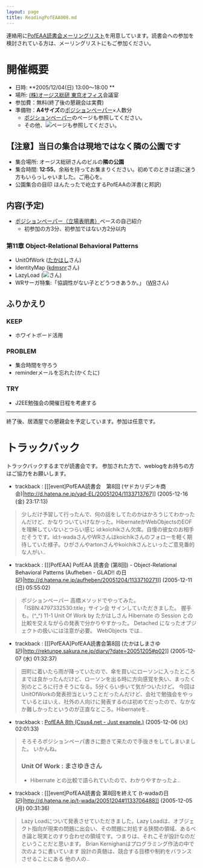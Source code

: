 ```yaml
---
layout: page
title: ReadingPofEAA008.md
---
```



連絡用に[PofEAA読書会メーリングリスト](PofEAAReadingMailingList)を用意しています。読書会への参加を検討されている方は、メーリングリストにもご参加ください。

# 開催概要

- 日時: **2005/12/04(日) 13:00〜18:00 **
- 場所: [(株)オージス総研 東京オフィス](OgisRi)会議室
- 参加費：無料(終了後の懇親会は実費)
- 準備物：**A4サイズ**の[ポジションペーパー](PositionPaper)×人数分
  - [ポジションペーパー](PositionPaper)のページも参照してください。
  - その他、![](用意するもの)ページも参照してください。

## 【注意】当日の集合は現地ではなく隣の公園です

- 集合場所: オージス総研さんのビルの**隣の公園**
- 集合時間: **12:55**。余裕を持ってお集まりください。初めてのときは道に迷う方もいらっしゃいました。ご用心を。
- 公園集合の目印 ほんたったで屹立するPofEAAの洋書(と邦訳)

## 内容(予定)

- [ポジションペーパー（立場表明書）](PositionPaper)ベースの自己紹介
  - 初参加の方3分、初参加ではない方2分以内

### 第11章 Object-Relational Behavioral Patterns

- UnitOfWork ([たかはし](http://rektunpe.sakura.ne.jp/diary/)さん)
- IdentityMap ([kdmsnr](http://capsctrl.que.jp/kdmsnr/diary/)さん)
- LazyLoad (![](id:t-wada)さん)
- WRサーガ特集:「協調性がない子とどうつきあうか。」 ([WR](http://www.csus4.net/d/)さん)

## ふりかえり

### KEEP
- ホワイトボード活用

### PROBLEM
- 集合時間を守ろう
- reminderメールを忘れた(かくたに)

### TRY
- J2EE勉強会の開催日程を考慮する

----
終了後、居酒屋での懇親会を予定しています。参加は任意です。

# トラックバック
トラックバックするまでが読書会です。
参加された方で、weblogをお持ちの方はご協力をお願いします。

- trackback : [[[event]PofEAA読書会　第8回 (ヤドカリデンキ商会)|http://d.hatena.ne.jp/yad-EL/20051204/1133713767]] (2005-12-16 (金) 23:17:13)
>少しだけ予習して行ったんで、何の話をしてたのかはかろうじてわかったんだけど、かなりついていけなかった。HibernateかWebObjectsのEOFを理解していないとつらい感じ id:koichikさん欠席。自慢の彼女のお相手だそうです。id:t-wadaさんやWRさんはkoichikさんのフォローを軽く期待していた様子。ひがさんやartonさんやkoichikさんといったご意見番的な人がい..

- trackback : [[[PofEAA] PofEAA 読書会 (第8回) - Object-Relational Behavioral Patterns (Aufheben - GLAD!! の日記)|http://d.hatena.ne.jp/aufheben/20051204/1133710271]] (2005-12-11 (日) 05:55:02)
> ポジションペーパー  高橋メソッドでやってみた。  「ISBN:4797332530:title」サイン会  サインしていただきました。 握手も。(^_^)  11-1 Unit Of Work by たかはしさん  Hibernate の Session との比較を交えながらの発表で分かりやすかった。 Detached になったオブジェクトの扱いには注意が必要。 WebObjects では..

- trackback : [[[PofEAA]PofEAA読書会第8回 (たかはしまさゆ記)|http://rektunpe.sakura.ne.jp/diary/?date=20051205#p02]] (2005-12-07 (水) 01:32:37)
>田町に着いたら雨が降っていたので、傘を買いにローソンに入ったところまでは良かったんだけど、ローソンを出る時に方向感覚を失い、まったく別のところに行きそうになる。5分くらい歩いて気がついたけど。
>今回はUnitOfWorkの発表担当ということだったんだけど、会社で勉強会をやっているとはいえ、社外の人向けに発表するのは初めてだったので、なかなか難しかったというのが正直なところ。Hibernateを..

- trackback : [PofEAA 8th (Csus4.net - Just example.)](http://www.csus4.net/d/2005/12/06/pofeaa8th/) (2005-12-06 (火) 02:01:33)
>そろそろポジションペーパ書きに飽きて来たので手抜きをしてしまいました。
>いかんね。
>
>
>### Unit Of Work : まさゆきさん 
>
>* Hibernate との比較で語られていたので、わかりやすかったよ..

- trackback : [[[event]PofEAA読書会 第8回を終えて (t-wadaの日記)|http://d.hatena.ne.jp/t-wada/20051204#1133706488]] (2005-12-05 (月) 00:31:36)
>Lazy Loadについて発表させていただきました。Lazy Loadは、オブジェクト指向が現実の問題に出会い、その問題に対処する狭間の領域、あるべき論と現実とのすり合わせの領域です。つまりは、それこそが設計なのだということだと思います。   Brian Kernighanはプログラミング作法の中で次のように書いています  設計の真髄は、競合する目標や制約をバランスさせることにある  他の人の..
